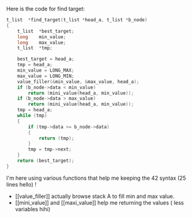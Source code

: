 Here is the code for find target:
```c
t_list	*find_target(t_list *head_a, t_list *b_node)
{
	t_list	*best_target;
	long	min_value;
	long	max_value;
	t_list	*tmp;

	best_target = head_a;
	tmp = head_a;
	min_value = LONG_MAX;
	max_value = LONG_MIN;
	value_filler(&min_value, &max_value, head_a);
	if (b_node->data < min_value)
		return (mini_value(head_a, min_value));
	if (b_node->data > max_value)
		return (mini_value(head_a, min_value));
	tmp = head_a;
	while (tmp)
	{
		if (tmp->data >= b_node->data)
		{
			return (tmp);
		}
		tmp = tmp->next;
	}
	return (best_target);
}
```

I'm here using various functions that help me keeping the 42 syntax (25 lines hello) ! 
- [[value_filler]] actually browse stack A to fill min and max value. 
- [[mini_value]] and [[maxi_value]] help me returning the values ( less variables hihi)